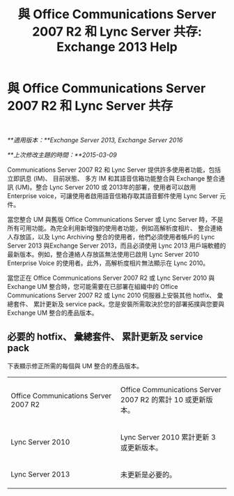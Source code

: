 ﻿---
title: '與 Office Communications Server 2007 R2 和 Lync Server 共存: Exchange 2013 Help'
TOCTitle: 與 Office Communications Server 2007 R2 和 Lync Server 共存
ms:assetid: f12d65c7-0b2c-46a1-a14a-802a76296fa1
ms:mtpsurl: https://technet.microsoft.com/zh-tw/library/JJ851069(v=EXCHG.150)
ms:contentKeyID: 50554105
ms.date: 05/21/2018
mtps_version: v=EXCHG.150
ms.translationtype: MT
---

# 與 Office Communications Server 2007 R2 和 Lync Server 共存

 

_**適用版本：**Exchange Server 2013, Exchange Server 2016_

_**上次修改主題的時間：**2015-03-09_

Communications Server 2007 R2 和 Lync Server 提供許多使用者功能，包括立即訊息 (IM)、 目前狀態、 多方 IM 和其語音信箱功能整合與 Exchange 整合通訊 (UM)。整合 Lync Server 2010 或 2013年的部署，使用者可以啟用 Enterprise voice，可讓使用者啟用語音信箱存取其語音郵件使用 Lync Server 元件。

當您整合 UM 與舊版 Office Communications Server 或 Lync Server 時，不是所有可用功能。為完全利用新增強的使用者功能，例如高解析度相片、 整合連絡人存放區，以及 Lync Archiving 整合的使用者，他們必須使用者帳戶的 Lync Server 2013 與Exchange Server 2013，而且必須使用 Lync 2013 用戶端軟體的最新版本。例如，整合連絡人存放區無法使用已啟用 Lync Server 2010 Enterprise Voice 的使用者。此外，高解析度相片無法顯示在 Lync 2010。

當您正在 Office Communications Server 2007 R2 或 Lync Server 2010 與 Exchange UM 整合時，您可能需要在已部署在組織中的 Office Communications Server 2007 R2 或 Lync 2010 伺服器上安裝其他 hotfix、 彙總套件、 累計更新及 service pack。您是安裝所需取決於您的部署拓撲與您要與 Exchange UM 整合的產品版本。

## 必要的 hotfix、 彙總套件、 累計更新及 service pack

下表顯示修正所需的每個與 UM 整合的產品版本。


<table>
<colgroup>
<col style="width: 50%" />
<col style="width: 50%" />
</colgroup>
<tbody>
<tr class="odd">
<td><p>Office Communications Server 2007 R2</p></td>
<td><p>Office Communications Server 2007 R2 的累計 10 或更新版本。</p></td>
</tr>
<tr class="even">
<td><p>Lync Server 2010</p></td>
<td><p>Lync Server 2010 累計更新 3 或更新版本。</p></td>
</tr>
<tr class="odd">
<td><p>Lync Server 2013</p></td>
<td><p>未更新是必要的。</p></td>
</tr>
</tbody>
</table>

